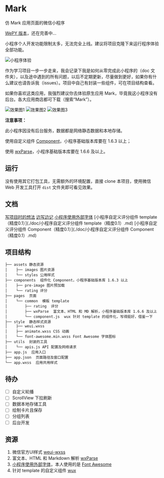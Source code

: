 # Mark
仿 Mark 应用页面的微信小程序

[WePY 版本](https://github.com/Hongye567/wepy-mark)，还在完善中…

小程序个人开发功能限制太多，无法完全上线。建议将项目克隆下来运行程序体验全部功能。

![小程序体验](http://oz126ti4w.bkt.clouddn.com/image/mark.jpg)

作为学习项目一步一步走来，我会记录下我是如何从零完成此小程序的（doc 文件夹），以及途中遇到的所有问题，以后不定期更新，尽量做到更好，如果你有什么建议也请告诉我（issues）。项目中自己有封装一些组件，可在项目结构查看。

如果你喜欢这类应用，我强烈建议你去体验原生应用 Mark，毕竟我这小程序没有后台。各大应用商店都可下载（搜索“Mark”）。

![效果图1](http://opz28dn03.bkt.clouddn.com/images/IMG_1558.JPG?imageslim&imageView2/2/h/300)
![效果图2](http://opz28dn03.bkt.clouddn.com/images/IMG_1559.JPG?imageslim&imageView2/2/h/300)
![效果图3](http://opz28dn03.bkt.clouddn.com/images/CTJB2779.GIF?imageslim&imageView2/2/h/300)

**注意事项：**

此小程序因没有后台服务，数据都是网络静态数据和本地存储。

使用自定义组件 [Component](https://mp.weixin.qq.com/debug/wxadoc/dev/framework/custom-component/)，小程序基础版本库要在 1.6.3 以上；

使用 [wxParse](https://github.com/icindy/wxParse)，小程序基础版本库要在 1.6.6 及以上。

## 运行
没有使用其它打包工具，无需额外的环境配置，直接 clone 本项目，使用微信 Web 开发工具打开 `dist` 文件夹即可看见效果。

## 文档
[写项目时的想法](./doc/thought.md)
[边写边记](./doc/小程序笔记)
[小程序使用外部字体](./doc/小程序使用外部字体.md)
[小程序自定义评分组件 template（精度0.1）](./doc/小程序自定义评分组件 template（精度0.1）.md)
[小程序自定义评分组件 Component（精度0.1）](./doc/小程序自定义评分组件 Component（精度0.1）.md)

## 项目结构
```
├── assets 静态资源
│    ├── images 图片资源
│    └── styles 公用样式
├── components  组件化 Component，小程序基础版本库 1.6.3 以上
│    ├── pre-image 图片预加载
│    └── rating 评分
├── pages  页面
│    └── common  模板 template
│        ├── rating  评分
│        ├── wxParse  富文本、HTML 和 MD 解析，小程序基础版本库 1.6.6 及以上
│        └── component.js  wux 针对 template 的组件化，写得挺好，借鉴一下
├── style  静态样式资源
│    ├── weui.wxss
│    ├── animate.wxss CSS 动画
│    └── font-awesome.min.wxss Font Awesome 字体图标
├── utils  封装的工具
│    └── apis.js API 配置及网络请求
├── app.js  应用入口
├── app.json  页面路径及窗口配置
└── app.wxss  应用共用样式
```

## 待办

- [ ] 自定义轮播
- [ ] ScrollView 下拉刷新
- [ ] 数据本地存储工具
- [ ] 绘制卡片且保存
- [ ] 分组列表
- [ ] 后台开发

## 资源
1. 微信官方UI样式 [weui-wxss](https://github.com/Tencent/weui-wxss/)
2. 富文本、HTML 和 Markdown 解析 [wxParse](https://github.com/icindy/wxParse)
3. [小程序使用外部字体](./doc/小程序使用外部字体.md)，本人使用的是 [Font Awesome](http://fontawesome.io/)
4. 针对 template 的自定义组件 [wux](https://github.com/skyvow/wux)